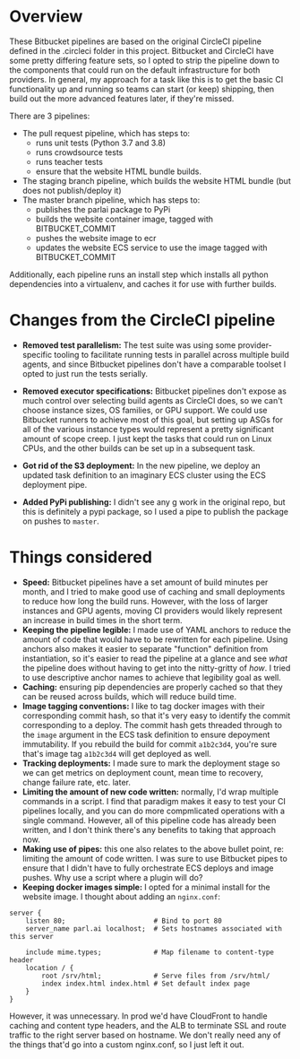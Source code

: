 # Overview

These Bitbucket pipelines are based on the original CircleCI pipeline defined in the .circleci folder in this project. Bitbucket and CircleCI have some pretty differing feature sets, so I opted to strip the pipeline down to the components that could run on the default infrastructure for both providers. In general, my approach for a task like this is to get the basic CI functionality up and running so teams can start (or keep) shipping, then build out the more advanced features later, if they're missed.

There are 3 pipelines:
- The pull request pipeline, which has steps to:
    - runs unit tests (Python 3.7 and 3.8)
    - runs crowdsource tests
    - runs teacher tests
    - ensure that the website HTML bundle builds.
- The staging branch pipeline, which builds the website HTML bundle (but does not publish/deploy it)
- The master branch pipeline, which has steps to:
    - publishes the parlai package to PyPi
    - builds the website container image, tagged with BITBUCKET_COMMIT
    - pushes the website image to ecr
    - updates the website ECS service to use the image tagged with BITBUCKET_COMMIT

Additionally, each pipeline runs an install step which installs all python dependencies into a virtualenv,
and caches it for use with further builds.

# Changes from the CircleCI pipeline
- **Removed test parallelism:** The test suite was using some provider-specific tooling to facilitate running tests in parallel across multiple build agents, and since Bitbucket pipelines don't have a comparable toolset I opted to just run the tests serially.

- **Removed executor specifications:** Bitbucket pipelines don't expose as much control over selecting build agents as CircleCI does, so we can't choose instance sizes, OS families, or GPU support. We could use Bitbucket runners to achieve most of this goal, but setting up ASGs for all of the various instance types would represent a pretty significant amount of scope creep. I just kept the tasks that could run on Linux CPUs, and the other builds can be set up in a subsequent task.

- **Got rid of the S3 deployment:** In the new pipeline, we deploy an updated task definition to an imaginary ECS cluster using the ECS deployment pipe.

- **Added PyPi publishing:** I didn't see any g work in the original repo, but this is definitely a pypi package, so I used a pipe to publish the package on pushes to `master`.

# Things considered
- **Speed:** Bitbucket pipelines have a set amount of build minutes per month, and I tried to make good use of caching and small deployments to reduce how long the build runs. However, with the loss of larger instances and GPU agents, moving CI providers would likely represent an increase in build times in the short term.
- **Keeping the pipeline legible:** I made use of YAML anchors to reduce the amount of code that would have to be rewritten for each pipeline. Using anchors also makes it easier to separate "function" definition from instantiation, so it's easier to read the pipeline at a glance and see _what_ the pipeline does without having to get into the nitty-gritty of _how_. I tried to use descriptive anchor names to achieve that legibility goal as well.
- **Caching:** ensuring pip dependencies are properly cached so that they can be reused across builds, which will reduce build time.
- **Image tagging conventions:** I like to tag docker images with their corresponding commit hash, so that it's very easy to identify the commit corresponding to a deploy. The commit hash gets threaded through to the `image` argument in the ECS task definition to ensure depoyment immutability. If you rebuild the build for commit `a1b2c3d4`, you're sure that's image tag `a1b2c3d4` will get deployed as well.
- **Tracking deployments:** I made sure to mark the deployment stage so we can get metrics on deployment count, mean time to recovery, change failure rate, etc. later.
- **Limiting the amount of new code written:** normally, I'd wrap multiple commands in a script. I find that paradigm makes it easy to test your CI pipelines locally, and you can do more compmlicated operations with a single command. However, all of this pipeline code has already been written, and I don't think there's any benefits to taking that approach now.
- **Making use of pipes:** this one also relates to the above bullet point, re: limiting the amount of code written. I was sure to use Bitbucket pipes to ensure that I didn't have to fully orchestrate ECS deploys and image pushes. Why use a script where a plugin will do?
- **Keeping docker images simple:** I opted for a minimal install for the website image. I thought about adding an `nginx.conf`:
```
server {
    listen 80;                      # Bind to port 80
    server_name parl.ai localhost;  # Sets hostnames associated with this server

    include mime.types;             # Map filename to content-type header
    location / {
        root /srv/html;             # Serve files from /srv/html/
        index index.html index.html # Set default index page
    }
}
```
However, it was unnecessary. In prod we'd have CloudFront to handle caching and content type headers, and the ALB to terminate SSL and route traffic to the right server based on hostname. We don't really need any of the things that'd go into a custom nginx.conf, so I just left it out.
